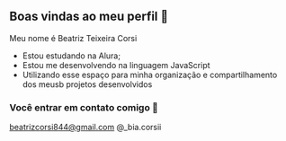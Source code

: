 ## Boas vindas ao meu perfil 💙

Meu nome é Beatriz Teixeira Corsi 

- Estou estudando na Alura;
- Estou me desenvolvendo na linguagem JavaScript
-  Utilizando esse espaço para minha organização e compartilhamento dos meusb projetos desenvolvidos

  ### Você entrar em contato comigo 💙

 beatrizcorsi844@gmail.com
 @_bia.corsii
